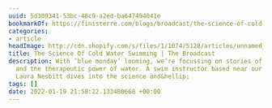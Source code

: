 ```yaml
---
uuid: 5d309341-53bc-48c9-a2ed-ba647494041e
bookmarkOf: https://finisterre.com/blogs/broadcast/the-science-of-cold-water-swimming
categories:
- article
headImage: http://cdn.shopify.com/s/files/1/1074/5128/articles/unnamed_8c80963d-b96f-4d2e-b587-09340817992d.jpg?v=1655371254
title: The Science Of Cold Water Swimming | The Broadcast
description: With ‘blue monday’ looming, we’re focussing on stories of blue health
  and the therapeutic power of water. A swim instructor based near our Bristol store,
  Laura Nesbitt dives into the science and&hellip;
tags: []
date: 2022-01-19 21:58:22.133480668 +00:00
---
```


